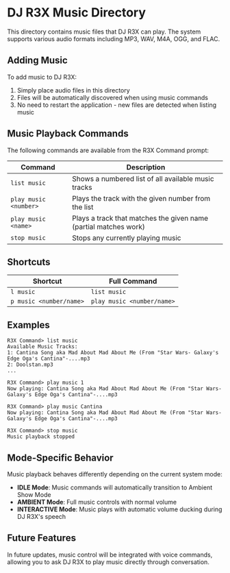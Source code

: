 # DJ R3X Music Directory

This directory contains music files that DJ R3X can play. The system supports various audio formats including MP3, WAV, M4A, OGG, and FLAC.

## Adding Music

To add music to DJ R3X:
1. Simply place audio files in this directory
2. Files will be automatically discovered when using music commands
3. No need to restart the application - new files are detected when listing music

## Music Playback Commands

The following commands are available from the R3X Command prompt:

| Command | Description |
|---------|-------------|
| `list music` | Shows a numbered list of all available music tracks |
| `play music <number>` | Plays the track with the given number from the list |
| `play music <name>` | Plays a track that matches the given name (partial matches work) |
| `stop music` | Stops any currently playing music |

## Shortcuts

| Shortcut | Full Command |
|----------|-------------|
| `l music` | `list music` |
| `p music <number/name>` | `play music <number/name>` |

## Examples

```
R3X Command> list music
Available Music Tracks:
1: Cantina Song aka Mad About Mad About Me (From "Star Wars- Galaxy's Edge Oga's Cantina"-....mp3
2: Doolstan.mp3
...

R3X Command> play music 1
Now playing: Cantina Song aka Mad About Mad About Me (From "Star Wars- Galaxy's Edge Oga's Cantina"-....mp3

R3X Command> play music Cantina
Now playing: Cantina Song aka Mad About Mad About Me (From "Star Wars- Galaxy's Edge Oga's Cantina"-....mp3

R3X Command> stop music
Music playback stopped
```

## Mode-Specific Behavior

Music playback behaves differently depending on the current system mode:

* **IDLE Mode**: Music commands will automatically transition to Ambient Show Mode
* **AMBIENT Mode**: Full music controls with normal volume
* **INTERACTIVE Mode**: Music plays with automatic volume ducking during DJ R3X's speech

## Future Features

In future updates, music control will be integrated with voice commands, allowing you to ask DJ R3X to play music directly through conversation. 
